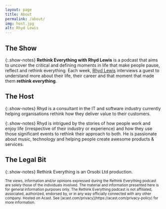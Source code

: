 ```yaml
---
layout: page
title: About
permalink: /about/
img: host.jpg
alt: Rhyd Lewis
---
```


## The Show

{:.show-notes}
**Rethink Everything with Rhyd Lewis** is a podcast that aims to uncover the critical and defining moments in life that
make people pause, reflect and rethink everything. Each week, [Rhyd Lewis](https://rhydlewis.net) interviews a guest to
understand more about their life, their career and that moment that made them **rethink everything**.

## The Host

{:.show-notes}
Rhyd is a consultant in the IT and software industry currently helping organisations rethink how they deliver value to
their customers.

{:.show-notes}
Rhyd is intrigued by the stories of how people work and enjoy life (irrespective of their industry or experience) and
how they use those significant events to rethink their approach to both. He is passionate about music, technology and 
helping people create awesome products & services.

## The Legal Bit

{:.show-notes}
Rethink Everything is an Orsobi Ltd production.

<small>
The views, information and/or opinions expressed during the Rethink Everything podcast are solely those of the 
individuals involved. The material and information presented here is for general information purposes only.
The Rethink Everything podcast is not affiliated, associated, authorized, endorsed by, or in any way officially
connected with any other company.
</small>

<small>
Hosted on Acast. See [acast.com/privacy](https://acast.com/privacy-policy) for more information.
</small>